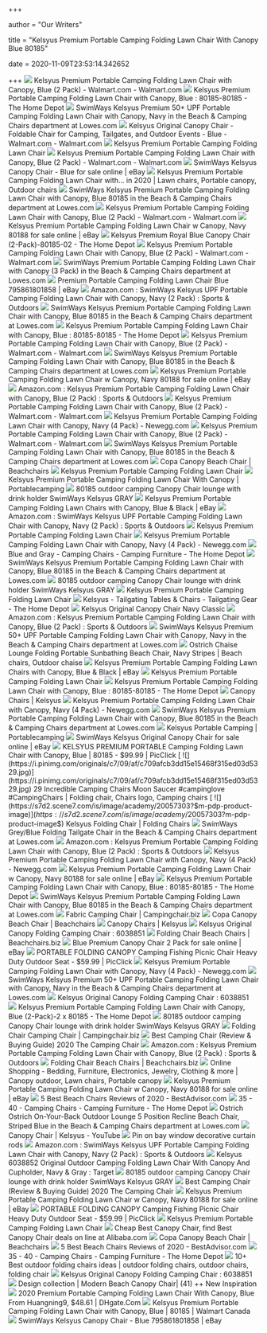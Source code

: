 +++
        
author = "Our Writers"
        
title = "Kelsyus Premium Portable Camping Folding Lawn Chair With Canopy Blue 80185"
        
date = 2020-11-09T23:53:14.342652
        
+++
[ ![](https://i5.walmartimages.com/asr/56f65d69-48fc-4a9a-82b9-47a8c4afd569_1.892a7cae1e1fccf90eb92a9c89bbf6a9.jpeg)](https://i5.walmartimages.com/asr/56f65d69-48fc-4a9a-82b9-47a8c4afd569_1.892a7cae1e1fccf90eb92a9c89bbf6a9.jpeg) Kelsyus Premium Portable Camping Folding Lawn Chair with Canopy, Blue (2  Pack) - Walmart.com - Walmart.com
[ ![](https://images.homedepot-static.com/productImages/436dd821-ffea-4fab-8449-aab7f2d3f2f0/svn/royal-kelsyus-camping-chairs-80185-64_1000.jpg)](https://images.homedepot-static.com/productImages/436dd821-ffea-4fab-8449-aab7f2d3f2f0/svn/royal-kelsyus-camping-chairs-80185-64_1000.jpg) Kelsyus Premium Portable Camping Folding Lawn Chair with Canopy, Blue :  80185-80185 - The Home Depot
[ ![](http://mobileimages.lowes.com/product/converted/100223/1002235046.jpg?size=pdhi)](http://mobileimages.lowes.com/product/converted/100223/1002235046.jpg?size=pdhi) SwimWays Kelsyus Premium 50+ UPF Portable Camping Folding Lawn Chair with  Canopy, Navy in the Beach & Camping Chairs department at Lowes.com
[ ![](https://i5.walmartimages.com/asr/bf5f0aac-c040-4548-ae1f-c5e3ff2042e4_3.0201c086f6dd3a6794d6576b78751b6d.jpeg)](https://i5.walmartimages.com/asr/bf5f0aac-c040-4548-ae1f-c5e3ff2042e4_3.0201c086f6dd3a6794d6576b78751b6d.jpeg) Kelsyus Original Canopy Chair - Foldable Chair for Camping, Tailgates, and  Outdoor Events - Blue - Walmart.com - Walmart.com
[ ![](https://images.beachumbrella.biz/portable-camping-folding-lawn-chair.jpg)](https://images.beachumbrella.biz/portable-camping-folding-lawn-chair.jpg) Kelsyus Premium Portable Camping Folding Lawn Chair
[ ![](https://i5.walmartimages.com/asr/48ecffec-f73c-4b2c-8f3a-75c0afbe2124_1.ca5e0d3df4a95420343b08b5d8189294.jpeg)](https://i5.walmartimages.com/asr/48ecffec-f73c-4b2c-8f3a-75c0afbe2124_1.ca5e0d3df4a95420343b08b5d8189294.jpeg) Kelsyus Premium Portable Camping Folding Lawn Chair with Canopy, Blue (2  Pack) - Walmart.com - Walmart.com
[ ![](https://i.ebayimg.com/images/g/bsUAAOSwv3teTA1h/s-l640.jpg)](https://i.ebayimg.com/images/g/bsUAAOSwv3teTA1h/s-l640.jpg) SwimWays Kelsyus Canopy Chair - Blue for sale online | eBay
[ ![](https://i.pinimg.com/474x/45/04/2d/45042d3d073c8fca5166f9c2ff58289e.jpg)](https://i.pinimg.com/474x/45/04/2d/45042d3d073c8fca5166f9c2ff58289e.jpg) Kelsyus Premium Portable Camping Folding Lawn Chair with... in 2020 | Lawn  chairs, Portable canopy, Outdoor chairs
[ ![](http://images.lowes.com/product/converted/100223/1002235986_14504016.jpg)](http://images.lowes.com/product/converted/100223/1002235986_14504016.jpg) SwimWays Kelsyus Premium Portable Camping Folding Lawn Chair with Canopy, Blue  80185 in the Beach & Camping Chairs department at Lowes.com
[ ![](https://i5.walmartimages.com/asr/ab86907b-15f9-4ecb-bb70-0cb8856fb96b_1.cbe77ac3f6f7e002953e95cca2e30938.jpeg)](https://i5.walmartimages.com/asr/ab86907b-15f9-4ecb-bb70-0cb8856fb96b_1.cbe77ac3f6f7e002953e95cca2e30938.jpeg) Kelsyus Premium Portable Camping Folding Lawn Chair with Canopy, Blue (2  Pack) - Walmart.com - Walmart.com
[ ![](https://i.ebayimg.com/images/g/l0MAAOSwSWde3w1~/s-l1600.jpg)](https://i.ebayimg.com/images/g/l0MAAOSwSWde3w1~/s-l1600.jpg) Kelsyus Premium Portable Camping Folding Lawn Chair w Canopy, Navy 80188  for sale online | eBay
[ ![](https://images.homedepot-static.com/productImages/a5653235-4648-4623-a98d-0b3783bf29df/svn/royal-kelsyus-camping-chairs-80185-02-64_600.jpg)](https://images.homedepot-static.com/productImages/a5653235-4648-4623-a98d-0b3783bf29df/svn/royal-kelsyus-camping-chairs-80185-02-64_600.jpg) Kelsyus Premium Royal Blue Canopy Chair (2-Pack)-80185-02 - The Home Depot
[ ![](https://i5.walmartimages.com/asr/7761a848-676a-4534-a1d1-39cde86a3733_1.1c5c90d6ce35b4bac34b8f992cb6aed7.jpeg)](https://i5.walmartimages.com/asr/7761a848-676a-4534-a1d1-39cde86a3733_1.1c5c90d6ce35b4bac34b8f992cb6aed7.jpeg) Kelsyus Premium Portable Camping Folding Lawn Chair with Canopy, Blue (2  Pack) - Walmart.com - Walmart.com
[ ![](http://mobileimages.lowes.com/product/converted/100137/1001375518.jpg?size=pdhi)](http://mobileimages.lowes.com/product/converted/100137/1001375518.jpg?size=pdhi) SwimWays Premium Portable Camping Folding Lawn Chair with Canopy (3 Pack)  in the Beach & Camping Chairs department at Lowes.com
[ ![](https://i.ebayimg.com/images/g/dtYAAOSwI-5fHEbl/s-l400.jpg)](https://i.ebayimg.com/images/g/dtYAAOSwI-5fHEbl/s-l400.jpg) Premium Portable Camping Folding Lawn Chair Blue 795861801858 | eBay
[ ![](https://images-na.ssl-images-amazon.com/images/I/514oB0Bw%2B1L._AC_SX425_.jpg)](https://images-na.ssl-images-amazon.com/images/I/514oB0Bw%2B1L._AC_SX425_.jpg) Amazon.com : SwimWays Kelsyus UPF Portable Camping Folding Lawn Chair with  Canopy, Navy (2 Pack) : Sports & Outdoors
[ ![](https://mobileimages.lowes.com/product/converted/100137/1001375456.jpg?size=lg)](https://mobileimages.lowes.com/product/converted/100137/1001375456.jpg?size=lg) SwimWays Kelsyus Premium Portable Camping Folding Lawn Chair with Canopy, Blue  80185 in the Beach & Camping Chairs department at Lowes.com
[ ![](https://images.homedepot-static.com/productImages/5b225c79-0126-4ad5-8b97-f37d5a1625e1/svn/red-outdoor-spectator-camping-chairs-886783004745-64_600.jpg)](https://images.homedepot-static.com/productImages/5b225c79-0126-4ad5-8b97-f37d5a1625e1/svn/red-outdoor-spectator-camping-chairs-886783004745-64_600.jpg) Kelsyus Premium Portable Camping Folding Lawn Chair with Canopy, Blue :  80185-80185 - The Home Depot
[ ![](https://i5.walmartimages.com/asr/d14dc665-910f-4c50-b780-d062935c1e3e_1.200b71973fa8cfdb5228905c2e3e3475.jpeg?odnWidth=282&odnHeight=282&odnBg=ffffff)](https://i5.walmartimages.com/asr/d14dc665-910f-4c50-b780-d062935c1e3e_1.200b71973fa8cfdb5228905c2e3e3475.jpeg?odnWidth=282&odnHeight=282&odnBg=ffffff) Kelsyus Premium Portable Camping Folding Lawn Chair with Canopy, Blue (2  Pack) - Walmart.com - Walmart.com
[ ![](https://mobileimages.lowes.com/product/converted/100265/1002655968.jpg?size=lg)](https://mobileimages.lowes.com/product/converted/100265/1002655968.jpg?size=lg) SwimWays Kelsyus Premium Portable Camping Folding Lawn Chair with Canopy, Blue  80185 in the Beach & Camping Chairs department at Lowes.com
[ ![](https://i.ebayimg.com/images/g/ewQAAOSw9htemLn6/s-l225.jpg)](https://i.ebayimg.com/images/g/ewQAAOSw9htemLn6/s-l225.jpg) Kelsyus Premium Portable Camping Folding Lawn Chair w Canopy, Navy 80188  for sale online | eBay
[ ![](https://images-na.ssl-images-amazon.com/images/I/71GHq9tFjiL._AC_UL320_SR206,320_.jpg)](https://images-na.ssl-images-amazon.com/images/I/71GHq9tFjiL._AC_UL320_SR206,320_.jpg) Amazon.com : Kelsyus Premium Portable Camping Folding Lawn Chair with Canopy,  Blue (2 Pack) : Sports & Outdoors
[ ![](https://i5.walmartimages.com/asr/741a7e2c-55e2-4bd6-8d34-d0e8e176d7a5_1.83a13120e8f1410b9cf1e2160489dd45.jpeg?odnWidth=282&odnHeight=282&odnBg=ffffff)](https://i5.walmartimages.com/asr/741a7e2c-55e2-4bd6-8d34-d0e8e176d7a5_1.83a13120e8f1410b9cf1e2160489dd45.jpeg?odnWidth=282&odnHeight=282&odnBg=ffffff) Kelsyus Premium Portable Camping Folding Lawn Chair with Canopy, Blue (2  Pack) - Walmart.com - Walmart.com
[ ![](https://c1.neweggimages.com/ProductImage/A02D_1_20190424642528651.jpg)](https://c1.neweggimages.com/ProductImage/A02D_1_20190424642528651.jpg) Kelsyus Premium Portable Camping Folding Lawn Chair with Canopy, Navy (4  Pack) - Newegg.com
[ ![](https://i5.walmartimages.com/asr/64c238d5-1c4a-4cf5-ac7c-3734ff67ae5f_1.48c4f255e1053320d02649389e3c0e3c.jpeg?odnWidth=282&odnHeight=282&odnBg=ffffff)](https://i5.walmartimages.com/asr/64c238d5-1c4a-4cf5-ac7c-3734ff67ae5f_1.48c4f255e1053320d02649389e3c0e3c.jpeg?odnWidth=282&odnHeight=282&odnBg=ffffff) Kelsyus Premium Portable Camping Folding Lawn Chair with Canopy, Blue (2  Pack) - Walmart.com - Walmart.com
[ ![](https://mobileimages.lowes.com/product/converted/080958/080958385817.jpg?size=lg)](https://mobileimages.lowes.com/product/converted/080958/080958385817.jpg?size=lg) SwimWays Kelsyus Premium Portable Camping Folding Lawn Chair with Canopy, Blue  80185 in the Beach & Camping Chairs department at Lowes.com
[ ![](https://images.beachchairs.biz/portable-camping-folding-lawn-chair.jpg)](https://images.beachchairs.biz/portable-camping-folding-lawn-chair.jpg) Copa Canopy Beach Chair | Beachchairs
[ ![](https://images.beachumbrella.biz/l-m/portable-camping-folding-lawn-chair-v-3487730363.jpg)](https://images.beachumbrella.biz/l-m/portable-camping-folding-lawn-chair-v-3487730363.jpg) Kelsyus Premium Portable Camping Folding Lawn Chair
[ ![](https://images.portablecamping.us/premium-portable-camping-folding-lawn-chair-2QYNeDJuzDW0Dg.jpg)](https://images.portablecamping.us/premium-portable-camping-folding-lawn-chair-2QYNeDJuzDW0Dg.jpg) Kelsyus Premium Portable Camping Folding Lawn Chair With Canopy |  Portablecamping
[ ![](https://c.shld.net/rpx/i/s/pi/mp/10522479/prod_14683410337?src=https%3A%2F%2Fi.ebayimg.com%2Fimages%2Fg%2F50YAAOSw%7E51fKDFP%2Fs-l1600.jpg&d=3b9dc00a730f4d17e78cb37fe5e16406e213944f&hei=333&wid=333&op_sharpen=1)](https://c.shld.net/rpx/i/s/pi/mp/10522479/prod_14683410337?src=https%3A%2F%2Fi.ebayimg.com%2Fimages%2Fg%2F50YAAOSw%7E51fKDFP%2Fs-l1600.jpg&d=3b9dc00a730f4d17e78cb37fe5e16406e213944f&hei=333&wid=333&op_sharpen=1) 80185 outdoor camping Canopy Chair lounge with drink holder SwimWays Kelsyus  GRAY
[ ![](https://listing-images.azureedge.net/content-prod-112339/112339_5372038.jpg?ad0d7297-b4bf-4f29-9949-051b4949acbf)](https://listing-images.azureedge.net/content-prod-112339/112339_5372038.jpg?ad0d7297-b4bf-4f29-9949-051b4949acbf) Kelsyus Premium Portable Camping Folding Lawn Chairs with Canopy, Blue &  Black | eBay
[ ![](https://images-na.ssl-images-amazon.com/images/I/71repEMiMHL._AC_SL1500_.jpg)](https://images-na.ssl-images-amazon.com/images/I/71repEMiMHL._AC_SL1500_.jpg) Amazon.com : SwimWays Kelsyus UPF Portable Camping Folding Lawn Chair with  Canopy, Navy (2 Pack) : Sports & Outdoors
[ ![](https://images.beachumbrella.biz/l-m/portable-camping-folding-lawn-chair-v-1054279924.jpg)](https://images.beachumbrella.biz/l-m/portable-camping-folding-lawn-chair-v-1054279924.jpg) Kelsyus Premium Portable Camping Folding Lawn Chair
[ ![](https://c1.neweggimages.com/ProductImageCompressAll300/A02D_1_20200203628818759.jpg)](https://c1.neweggimages.com/ProductImageCompressAll300/A02D_1_20200203628818759.jpg) Kelsyus Premium Portable Camping Folding Lawn Chair with Canopy, Navy (4  Pack) - Newegg.com
[ ![](https://images.homedepot-static.com/productImages/c1414e08-9a2a-4b49-a8af-935e65ea047d/svn/blue-and-gray-camping-chairs-recliner-chair-001-64_400_compressed.jpg)](https://images.homedepot-static.com/productImages/c1414e08-9a2a-4b49-a8af-935e65ea047d/svn/blue-and-gray-camping-chairs-recliner-chair-001-64_400_compressed.jpg) Blue and Gray - Camping Chairs - Camping Furniture - The Home Depot
[ ![](https://mobileimages.lowes.com/product/converted/100138/1001388914.jpg?size=lg)](https://mobileimages.lowes.com/product/converted/100138/1001388914.jpg?size=lg) SwimWays Kelsyus Premium Portable Camping Folding Lawn Chair with Canopy, Blue  80185 in the Beach & Camping Chairs department at Lowes.com
[ ![](https://c.shld.net/rpx/i/s/pi/mp/10522479/prod_14683410537?src=https%3A%2F%2Fi.ebayimg.com%2Fimages%2Fg%2F5Z8AAOSwTz1fKDFP%2Fs-l1600.jpg&d=2c180ab29812dfc9257a81d19462058669f217a2&hei=333&wid=333&op_sharpen=1)](https://c.shld.net/rpx/i/s/pi/mp/10522479/prod_14683410537?src=https%3A%2F%2Fi.ebayimg.com%2Fimages%2Fg%2F5Z8AAOSwTz1fKDFP%2Fs-l1600.jpg&d=2c180ab29812dfc9257a81d19462058669f217a2&hei=333&wid=333&op_sharpen=1) 80185 outdoor camping Canopy Chair lounge with drink holder SwimWays Kelsyus  GRAY
[ ![](https://images.beachumbrella.biz/l-m/portable-camping-folding-lawn-chair-v-3156819406.jpg)](https://images.beachumbrella.biz/l-m/portable-camping-folding-lawn-chair-v-3156819406.jpg) Kelsyus Premium Portable Camping Folding Lawn Chair
[ ![](https://images.homedepot-static.com/productImages/626b7a84-9a4a-4501-a129-4862a1dc3e39/svn/navy-lime-kelsyus-camping-chairs-80346-64_400_compressed.jpg)](https://images.homedepot-static.com/productImages/626b7a84-9a4a-4501-a129-4862a1dc3e39/svn/navy-lime-kelsyus-camping-chairs-80346-64_400_compressed.jpg) Kelsyus - Tailgating Tables & Chairs - Tailgating Gear - The Home Depot
[ ![](https://images.campingchair.biz/portable-camping-folding-lawn-chair.jpg)](https://images.campingchair.biz/portable-camping-folding-lawn-chair.jpg) Kelsyus Original Canopy Chair Navy Classic
[ ![](https://images-na.ssl-images-amazon.com/images/I/81l-lb9-auL._AC_UL320_SR214,320_.jpg)](https://images-na.ssl-images-amazon.com/images/I/81l-lb9-auL._AC_UL320_SR214,320_.jpg) Amazon.com : Kelsyus Premium Portable Camping Folding Lawn Chair with Canopy,  Blue (2 Pack) : Sports & Outdoors
[ ![](https://mobileimages.lowes.com/product/converted/080958/080958386852.jpg?size=lg)](https://mobileimages.lowes.com/product/converted/080958/080958386852.jpg?size=lg) SwimWays Kelsyus Premium 50+ UPF Portable Camping Folding Lawn Chair with  Canopy, Navy in the Beach & Camping Chairs department at Lowes.com
[ ![](https://i.pinimg.com/474x/68/c9/c6/68c9c6f62c0654268271b940fa95b91c.jpg)](https://i.pinimg.com/474x/68/c9/c6/68c9c6f62c0654268271b940fa95b91c.jpg) Ostrich Chaise Lounge Folding Portable Sunbathing Beach Chair, Navy Stripes  | Beach chairs, Outdoor chaise
[ ![](https://listing-images.azureedge.net/content-prod-112339/112339_5372037.jpg?ecdb2626-35cc-45f8-b04c-46a691ac197b)](https://listing-images.azureedge.net/content-prod-112339/112339_5372037.jpg?ecdb2626-35cc-45f8-b04c-46a691ac197b) Kelsyus Premium Portable Camping Folding Lawn Chairs with Canopy, Blue &  Black | eBay
[ ![](https://images.beachumbrella.biz/l-m/portable-camping-folding-lawn-chair-v-713493118.jpg)](https://images.beachumbrella.biz/l-m/portable-camping-folding-lawn-chair-v-713493118.jpg) Kelsyus Premium Portable Camping Folding Lawn Chair
[ ![](https://images.homedepot-static.com/productImages/ff985339-50da-4ecc-939b-44bcdbc47d73/svn/orange-trademark-innovations-camping-chairs-6-seater-or-64_300.jpg)](https://images.homedepot-static.com/productImages/ff985339-50da-4ecc-939b-44bcdbc47d73/svn/orange-trademark-innovations-camping-chairs-6-seater-or-64_300.jpg) Kelsyus Premium Portable Camping Folding Lawn Chair with Canopy, Blue :  80185-80185 - The Home Depot
[ ![](https://www.kelsyus.com/images/Product/icon/209.jpg)](https://www.kelsyus.com/images/Product/icon/209.jpg) Canopy Chairs | Kelsyus
[ ![](https://c1.neweggimages.com/ProductImageCompressAll300/A02D_1_201904241387150992.jpg)](https://c1.neweggimages.com/ProductImageCompressAll300/A02D_1_201904241387150992.jpg) Kelsyus Premium Portable Camping Folding Lawn Chair with Canopy, Navy (4  Pack) - Newegg.com
[ ![](http://mobileimages.lowes.com/product/converted/100223/1002235986_14504014.jpg)](http://mobileimages.lowes.com/product/converted/100223/1002235986_14504014.jpg) SwimWays Kelsyus Premium Portable Camping Folding Lawn Chair with Canopy, Blue  80185 in the Beach & Camping Chairs department at Lowes.com
[ ![](https://images.portablecamping.us/premium-portable-camping-folding-chair-with-canopy.jpg)](https://images.portablecamping.us/premium-portable-camping-folding-chair-with-canopy.jpg) Kelsyus Portable Camping | Portablecamping
[ ![](https://i.ebayimg.com/images/g/AiIAAOSwvudeGKZt/s-l225.jpg)](https://i.ebayimg.com/images/g/AiIAAOSwvudeGKZt/s-l225.jpg) SwimWays Kelsyus Original Canopy Chair for sale online | eBay
[ ![](https://www.picclickimg.com/d/l400/pict/233345480191_/Kelsyus-Canopy-Foldable-Outdoor-Lawn-Chair-w-Integrated-Cup.jpg)](https://www.picclickimg.com/d/l400/pict/233345480191_/Kelsyus-Canopy-Foldable-Outdoor-Lawn-Chair-w-Integrated-Cup.jpg) KELSYUS PREMIUM PORTABLE Camping Folding Lawn Chair with Canopy, Blue |  80185 - $99.99 | PicClick
[ ![](https://i.pinimg.com/originals/c7/09/af/c709afcb3dd15e15468f315ed03d5329.jpg)](https://i.pinimg.com/originals/c7/09/af/c709afcb3dd15e15468f315ed03d5329.jpg) 29 Incredible Camping Chairs Moon Saucer #campinglove #CampingChairs | Folding  chair, Chairs logo, Camping chairs
[ ![](https://s7d2.scene7.com/is/image/academy/20057303?$m-pdp-product-image$)](https://s7d2.scene7.com/is/image/academy/20057303?$m-pdp-product-image$) Kelsyus Folding Chair | Folding Chairs
[ ![](http://mobileimages.lowes.com/product/converted/100223/1002234294.jpg?size=pdhi)](http://mobileimages.lowes.com/product/converted/100223/1002234294.jpg?size=pdhi) SwimWays Grey/Blue Folding Tailgate Chair in the Beach & Camping Chairs  department at Lowes.com
[ ![](https://images-na.ssl-images-amazon.com/images/I/51BnQGqdusL._AC_SX355_.jpg)](https://images-na.ssl-images-amazon.com/images/I/51BnQGqdusL._AC_SX355_.jpg) Amazon.com : Kelsyus Premium Portable Camping Folding Lawn Chair with Canopy,  Blue (2 Pack) : Sports & Outdoors
[ ![](https://c1.neweggimages.com/ProductImageCompressAll300/A02D_1_20190424642505817.jpg)](https://c1.neweggimages.com/ProductImageCompressAll300/A02D_1_20190424642505817.jpg) Kelsyus Premium Portable Camping Folding Lawn Chair with Canopy, Navy (4  Pack) - Newegg.com
[ ![](https://i.ebayimg.com/images/g/U8kAAOSwSfVe3w1~/s-l1600.jpg)](https://i.ebayimg.com/images/g/U8kAAOSwSfVe3w1~/s-l1600.jpg) Kelsyus Premium Portable Camping Folding Lawn Chair w Canopy, Navy 80188  for sale online | eBay
[ ![](https://images.homedepot-static.com/productImages/1a3735c1-d33d-4f0d-9050-1ed62d123939/svn/black-casainc-camping-chairs-wf-op3882-64_300.jpg)](https://images.homedepot-static.com/productImages/1a3735c1-d33d-4f0d-9050-1ed62d123939/svn/black-casainc-camping-chairs-wf-op3882-64_300.jpg) Kelsyus Premium Portable Camping Folding Lawn Chair with Canopy, Blue :  80185-80185 - The Home Depot
[ ![](http://images.lowes.com/product/converted/100223/1002235986_14504015.jpg)](http://images.lowes.com/product/converted/100223/1002235986_14504015.jpg) SwimWays Kelsyus Premium Portable Camping Folding Lawn Chair with Canopy, Blue  80185 in the Beach & Camping Chairs department at Lowes.com
[ ![](https://images.campingchair.biz/camping-chair-swivel-folding-portable-foldable.jpg)](https://images.campingchair.biz/camping-chair-swivel-folding-portable-foldable.jpg) Fabric Camping Chair | Campingchair.biz
[ ![](https://images.beachchairs.biz/big-tycoon-4-position-folding-aluminum-beach-1sPNjz_OVVRpfQ.jpg)](https://images.beachchairs.biz/big-tycoon-4-position-folding-aluminum-beach-1sPNjz_OVVRpfQ.jpg) Copa Canopy Beach Chair | Beachchairs
[ ![](https://www.kelsyus.com/images/Product/icon/212.jpg)](https://www.kelsyus.com/images/Product/icon/212.jpg) Canopy Chairs | Kelsyus
[ ![](https://www.vminnovations.com/res/w_1000/h_660/776e7646d52f45789b237efc216d0041.jpg)](https://www.vminnovations.com/res/w_1000/h_660/776e7646d52f45789b237efc216d0041.jpg) Kelsyus Original Canopy Folding Camping Chair : 6038851
[ ![](https://images.beachchairs.biz/l-m/metal-folding-chaise-lounge-chair-patio-garden-LUVFKRpMkIwOBg-v-297506546.jpg)](https://images.beachchairs.biz/l-m/metal-folding-chaise-lounge-chair-patio-garden-LUVFKRpMkIwOBg-v-297506546.jpg) Folding Chair Beach Chairs | Beachchairs.biz
[ ![](https://i.ebayimg.com/images/g/3AMAAOSw-btfGvFQ/s-l1600.jpg)](https://i.ebayimg.com/images/g/3AMAAOSw-btfGvFQ/s-l1600.jpg) Blue Premium Canopy Chair 2 Pack for sale online | eBay
[ ![](https://www.picclickimg.com/d/l400/pict/303122989538_/Kelsyus-Premium-Portable-Camping-Folding-Lawn-Chair-w.jpg)](https://www.picclickimg.com/d/l400/pict/303122989538_/Kelsyus-Premium-Portable-Camping-Folding-Lawn-Chair-w.jpg) PORTABLE FOLDING CANOPY Camping Fishing Picnic Chair Heavy Duty Outdoor  Seat - $59.99 | PicClick
[ ![](https://c1.neweggimages.com/ProductImageCompressAll1280/A02D_1_2019101669814588.jpg)](https://c1.neweggimages.com/ProductImageCompressAll1280/A02D_1_2019101669814588.jpg) Kelsyus Premium Portable Camping Folding Lawn Chair with Canopy, Navy (4  Pack) - Newegg.com
[ ![](https://mobileimages.lowes.com/product/converted/100279/1002797722.jpg?size=lg)](https://mobileimages.lowes.com/product/converted/100279/1002797722.jpg?size=lg) SwimWays Kelsyus Premium 50+ UPF Portable Camping Folding Lawn Chair with  Canopy, Navy in the Beach & Camping Chairs department at Lowes.com
[ ![](https://www.vminnovations.com/res/w_1000/h_660/1f8513b2068643f188afdbc98b7a0a8f.jpg)](https://www.vminnovations.com/res/w_1000/h_660/1f8513b2068643f188afdbc98b7a0a8f.jpg) Kelsyus Original Canopy Folding Camping Chair : 6038851
[ ![](https://images.homedepot-static.com/productImages/8bb6c84a-1ce1-4796-8d19-89e779e7164b/svn/byer-of-maine-camping-beds-403-30-64_300.jpg)](https://images.homedepot-static.com/productImages/8bb6c84a-1ce1-4796-8d19-89e779e7164b/svn/byer-of-maine-camping-beds-403-30-64_300.jpg) Kelsyus Premium Portable Camping Folding Lawn Chair with Canopy, Blue  (2-Pack)-2 x 80185 - The Home Depot
[ ![](https://c.shld.net/rpx/i/s/pi/mp/10522479/prod_14683410737?src=https%3A%2F%2Fi.ebayimg.com%2Fimages%2Fg%2FEyQAAOSweYhfKDFP%2Fs-l1600.jpg&d=9fa78d3ca2e136b9fa4bb313be0b44d6ee31e900&hei=333&wid=333&op_sharpen=1)](https://c.shld.net/rpx/i/s/pi/mp/10522479/prod_14683410737?src=https%3A%2F%2Fi.ebayimg.com%2Fimages%2Fg%2FEyQAAOSweYhfKDFP%2Fs-l1600.jpg&d=9fa78d3ca2e136b9fa4bb313be0b44d6ee31e900&hei=333&wid=333&op_sharpen=1) 80185 outdoor camping Canopy Chair lounge with drink holder SwimWays Kelsyus  GRAY
[ ![](http://images.campingchair.biz/ultralight-portable-folding-backpacking-camping-chair-nTosELNOdAckgg.jpg)](http://images.campingchair.biz/ultralight-portable-folding-backpacking-camping-chair-nTosELNOdAckgg.jpg) Folding Chair Camping Chair | Campingchair.biz
[ ![](https://thecampingchair.com/wp-content/uploads/2019/01/91VUxGis8L._SL1500_.jpg)](https://thecampingchair.com/wp-content/uploads/2019/01/91VUxGis8L._SL1500_.jpg) Best Camping Chair (Review & Buying Guide) 2020 The Camping Chair
[ ![](https://images-na.ssl-images-amazon.com/images/I/71KxJJno-mL._CR0,204,1224,1224_UX175.jpg)](https://images-na.ssl-images-amazon.com/images/I/71KxJJno-mL._CR0,204,1224,1224_UX175.jpg) Amazon.com : Kelsyus Premium Portable Camping Folding Lawn Chair with Canopy,  Blue (2 Pack) : Sports & Outdoors
[ ![](https://images.beachchairs.biz/l-m/outdoor-folding-reclining-beach-sun-patio-chaise-ssTdQzXM_5XVAQ-v-758745230.jpg)](https://images.beachchairs.biz/l-m/outdoor-folding-reclining-beach-sun-patio-chaise-ssTdQzXM_5XVAQ-v-758745230.jpg) Folding Chair Beach Chairs | Beachchairs.biz
[ ![](https://i.pinimg.com/236x/f7/ba/72/f7ba72688a3cf4d919ddbd070cfc9f7c--kids-canopy-the-canopy.jpg)](https://i.pinimg.com/236x/f7/ba/72/f7ba72688a3cf4d919ddbd070cfc9f7c--kids-canopy-the-canopy.jpg) Online Shopping - Bedding, Furniture, Electronics, Jewelry, Clothing & more  | Canopy outdoor, Lawn chairs, Portable canopy
[ ![](https://i.ebayimg.com/thumbs/images/g/nwYAAOSwv8BexbJN/s-l200.jpg)](https://i.ebayimg.com/thumbs/images/g/nwYAAOSwv8BexbJN/s-l200.jpg) Kelsyus Premium Portable Camping Folding Lawn Chair w Canopy, Navy 80188  for sale online | eBay
[ ![](https://cdn.bestadvisor.com/reviews/09/2d/092d3525e9ab69478fd736c9abfbd4f9.jpg)](https://cdn.bestadvisor.com/reviews/09/2d/092d3525e9ab69478fd736c9abfbd4f9.jpg) 5 Best Beach Chairs Reviews of 2020 - BestAdvisor.com
[ ![](https://images.homedepot-static.com/productImages/41a0927b-f76f-4bbe-b999-0029dec91a57/svn/green-quik-shade-camping-chairs-160047ds-64_400_compressed.jpg)](https://images.homedepot-static.com/productImages/41a0927b-f76f-4bbe-b999-0029dec91a57/svn/green-quik-shade-camping-chairs-160047ds-64_400_compressed.jpg) 35 - 40 - Camping Chairs - Camping Furniture - The Home Depot
[ ![](http://mobileimages.lowes.com/product/converted/100138/1001382994.jpg)](http://mobileimages.lowes.com/product/converted/100138/1001382994.jpg) Ostrich Ostrich On-Your-Back Outdoor Lounge 5 Position Recline Beach Chair,  Striped Blue in the Beach & Camping Chairs department at Lowes.com
[ ![](https://i.ytimg.com/vi/6_psgUFH0AI/maxresdefault.jpg)](https://i.ytimg.com/vi/6_psgUFH0AI/maxresdefault.jpg) Canopy Chair | Kelsyus - YouTube
[ ![](https://i.pinimg.com/originals/43/f0/e0/43f0e006f029988e4eec09dd3dd5b3b9.jpg)](https://i.pinimg.com/originals/43/f0/e0/43f0e006f029988e4eec09dd3dd5b3b9.jpg) Pin on bay window decorative curtain rods
[ ![](https://images-na.ssl-images-amazon.com/images/I/717vHaxEM5L._AC_SX522_.jpg)](https://images-na.ssl-images-amazon.com/images/I/717vHaxEM5L._AC_SX522_.jpg) Amazon.com : SwimWays Kelsyus UPF Portable Camping Folding Lawn Chair with  Canopy, Navy (2 Pack) : Sports & Outdoors
[ ![](https://target.scene7.com/is/image/Target/GUEST_8df75868-dc85-4e6c-9897-4773b8d06469?wid=150&hei=150&fmt=pjpeg)](https://target.scene7.com/is/image/Target/GUEST_8df75868-dc85-4e6c-9897-4773b8d06469?wid=150&hei=150&fmt=pjpeg) Kelsyus 6038852 Original Outdoor Camping Folding Lawn Chair With Canopy And  Cupholder, Navy & Gray : Target
[ ![](https://c.shld.net/rpx/i/s/pi/mp/10522479/prod_14683410937?src=https%3A%2F%2Fi.ebayimg.com%2Fimages%2Fg%2FYfYAAOSw6PJfKDFP%2Fs-l1600.jpg&d=abc19d69d3b26cd98ce949454d7c1ea6d70899f4&hei=333&wid=333&op_sharpen=1)](https://c.shld.net/rpx/i/s/pi/mp/10522479/prod_14683410937?src=https%3A%2F%2Fi.ebayimg.com%2Fimages%2Fg%2FYfYAAOSw6PJfKDFP%2Fs-l1600.jpg&d=abc19d69d3b26cd98ce949454d7c1ea6d70899f4&hei=333&wid=333&op_sharpen=1) 80185 outdoor camping Canopy Chair lounge with drink holder SwimWays Kelsyus  GRAY
[ ![](https://thecampingchair.com/wp-content/uploads/2019/01/918tLdqGOEL._SL1500_.jpg)](https://thecampingchair.com/wp-content/uploads/2019/01/918tLdqGOEL._SL1500_.jpg) Best Camping Chair (Review & Buying Guide) 2020 The Camping Chair
[ ![](https://i.ebayimg.com/thumbs/images/g/9A0AAOSwy~Je58Pm/s-l200.jpg)](https://i.ebayimg.com/thumbs/images/g/9A0AAOSwy~Je58Pm/s-l200.jpg) Kelsyus Premium Portable Camping Folding Lawn Chair w Canopy, Navy 80188  for sale online | eBay
[ ![](https://www.picclickimg.com/d/l400/pict/174282994559_/Portable-Folding-Canopy-Camping-Fishing-Picnic-Chair-Heavy.jpg)](https://www.picclickimg.com/d/l400/pict/174282994559_/Portable-Folding-Canopy-Camping-Fishing-Picnic-Chair-Heavy.jpg) PORTABLE FOLDING CANOPY Camping Fishing Picnic Chair Heavy Duty Outdoor  Seat - $59.99 | PicClick
[ ![](https://images.beachumbrella.biz/beach-clamp-umbrella-sun-block.jpg)](https://images.beachumbrella.biz/beach-clamp-umbrella-sun-block.jpg) Kelsyus Premium Portable Camping Folding Lawn Chair
[ ![](https://sc02.alicdn.com/kf/HTB1PqfJdi6guuRjy1Xdq6yAwpXaU.jpg)](https://sc02.alicdn.com/kf/HTB1PqfJdi6guuRjy1Xdq6yAwpXaU.jpg) Cheap Best Canopy Chair, find Best Canopy Chair deals on line at Alibaba.com
[ ![](https://images.beachchairs.biz/big-tycoon-4-position-folding-aluminum-beach-LS4tSx7Ev2-O_g.jpg)](https://images.beachchairs.biz/big-tycoon-4-position-folding-aluminum-beach-LS4tSx7Ev2-O_g.jpg) Copa Canopy Beach Chair | Beachchairs
[ ![](https://cdn.bestadvisor.com/reviews/99/3c/993c95e4f4f6f58395f62875af25713e.jpg)](https://cdn.bestadvisor.com/reviews/99/3c/993c95e4f4f6f58395f62875af25713e.jpg) 5 Best Beach Chairs Reviews of 2020 - BestAdvisor.com
[ ![](https://images.homedepot-static.com/productImages/0b718498-e353-4c0e-a56b-bcc3f163f280/svn/navy-picnic-time-camping-chairs-803-00-138-000-0-64_400_compressed.jpg)](https://images.homedepot-static.com/productImages/0b718498-e353-4c0e-a56b-bcc3f163f280/svn/navy-picnic-time-camping-chairs-803-00-138-000-0-64_400_compressed.jpg) 35 - 40 - Camping Chairs - Camping Furniture - The Home Depot
[ ![](https://i.pinimg.com/236x/68/76/43/687643ab548d7745fd22253dd0d1205c--outdoor-folding-chairs-beach-chairs.jpg)](https://i.pinimg.com/236x/68/76/43/687643ab548d7745fd22253dd0d1205c--outdoor-folding-chairs-beach-chairs.jpg) 10+ Best outdoor folding chairs ideas | outdoor folding chairs, outdoor  chairs, folding chair
[ ![](https://www.vminnovations.com/res/w_1000/h_660/3b0d671a3c7445018a25afd6599715cc.jpg)](https://www.vminnovations.com/res/w_1000/h_660/3b0d671a3c7445018a25afd6599715cc.jpg) Kelsyus Original Canopy Folding Camping Chair : 6038851
[ ![](https://tse3.mm.bing.net/th?id=OIP.LoB9JPv2nQ1H7tw5oOx0GQHaI-&pid=Api&P=0&w=300&h=300)](https://tse3.mm.bing.net/th?id=OIP.LoB9JPv2nQ1H7tw5oOx0GQHaI-&pid=Api&P=0&w=300&h=300) Design collection | Modern Beach Canopy Chair| (41) ++ New Inspiration
[ ![](https://www.dhresource.com/300x300/f2/albu/g13/M01/C6/09/rBVakl9sl_KAbz2gAAtDhCUd7k4708.jpg)](https://www.dhresource.com/300x300/f2/albu/g13/M01/C6/09/rBVakl9sl_KAbz2gAAtDhCUd7k4708.jpg) 2020 Premium Portable Camping Folding Lawn Chair With Canopy, Blue From  Huangning9, $48.61 | DHgate.Com
[ ![](https://i5.walmartimages.com/asr/de619ce5-6ef8-442e-9b23-73664d769bbb_1.9ddb9e495f07deddceb4b529a7e32d55.jpeg?odnHeight=180&odnWidth=180&odnBg=ffffff)](https://i5.walmartimages.com/asr/de619ce5-6ef8-442e-9b23-73664d769bbb_1.9ddb9e495f07deddceb4b529a7e32d55.jpeg?odnHeight=180&odnWidth=180&odnBg=ffffff) Kelsyus Premium Portable Camping Folding Lawn Chair with Canopy, Blue |  80185 | Walmart Canada
[ ![](https://i.ebayimg.com/images/g/DF0AAOSw47FfN0G8/s-l400.jpg)](https://i.ebayimg.com/images/g/DF0AAOSw47FfN0G8/s-l400.jpg) SwimWays Kelsyus Canopy Chair - Blue 795861801858 | eBay
